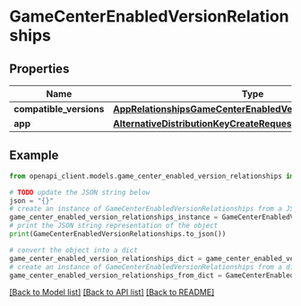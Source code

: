 # GameCenterEnabledVersionRelationships


## Properties

Name | Type | Description | Notes
------------ | ------------- | ------------- | -------------
**compatible_versions** | [**AppRelationshipsGameCenterEnabledVersions**](AppRelationshipsGameCenterEnabledVersions.md) |  | [optional] 
**app** | [**AlternativeDistributionKeyCreateRequestDataRelationshipsApp**](AlternativeDistributionKeyCreateRequestDataRelationshipsApp.md) |  | [optional] 

## Example

```python
from openapi_client.models.game_center_enabled_version_relationships import GameCenterEnabledVersionRelationships

# TODO update the JSON string below
json = "{}"
# create an instance of GameCenterEnabledVersionRelationships from a JSON string
game_center_enabled_version_relationships_instance = GameCenterEnabledVersionRelationships.from_json(json)
# print the JSON string representation of the object
print(GameCenterEnabledVersionRelationships.to_json())

# convert the object into a dict
game_center_enabled_version_relationships_dict = game_center_enabled_version_relationships_instance.to_dict()
# create an instance of GameCenterEnabledVersionRelationships from a dict
game_center_enabled_version_relationships_from_dict = GameCenterEnabledVersionRelationships.from_dict(game_center_enabled_version_relationships_dict)
```
[[Back to Model list]](../README.md#documentation-for-models) [[Back to API list]](../README.md#documentation-for-api-endpoints) [[Back to README]](../README.md)


